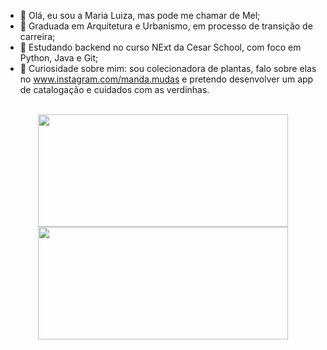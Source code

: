 - 👋 Olá, eu sou a Maria Luiza, mas pode me chamar de Mel;
- 🏫 Graduada em Arquitetura e Urbanismo, em processo de transição de carreira;
- 📝 Estudando backend no curso NExt da Cesar School, com foco em Python, Java e Git;
- 🌿 Curiosidade sobre mim: sou colecionadora de plantas, falo sobre elas no www.instagram.com/manda.mudas e pretendo desenvolver um app de catalogação e cuidados com as verdinhas.

<div align="center" style="display: inline_block"><br>
  <a href="https://github.com/mluizareis">
  <img height="180em" width="400em" src="https://github-readme-stats.vercel.app/api?username=mluizareis&show_icons=true&theme=tokyonight&include_all_commits=true&count_private=true"/>
  <img height="180em" width="400em"  src="https://github-readme-stats.vercel.app/api/top-langs/?username=mluizareis&layout=compact&langs_count=7&theme=tokyonight"/>
</div>
